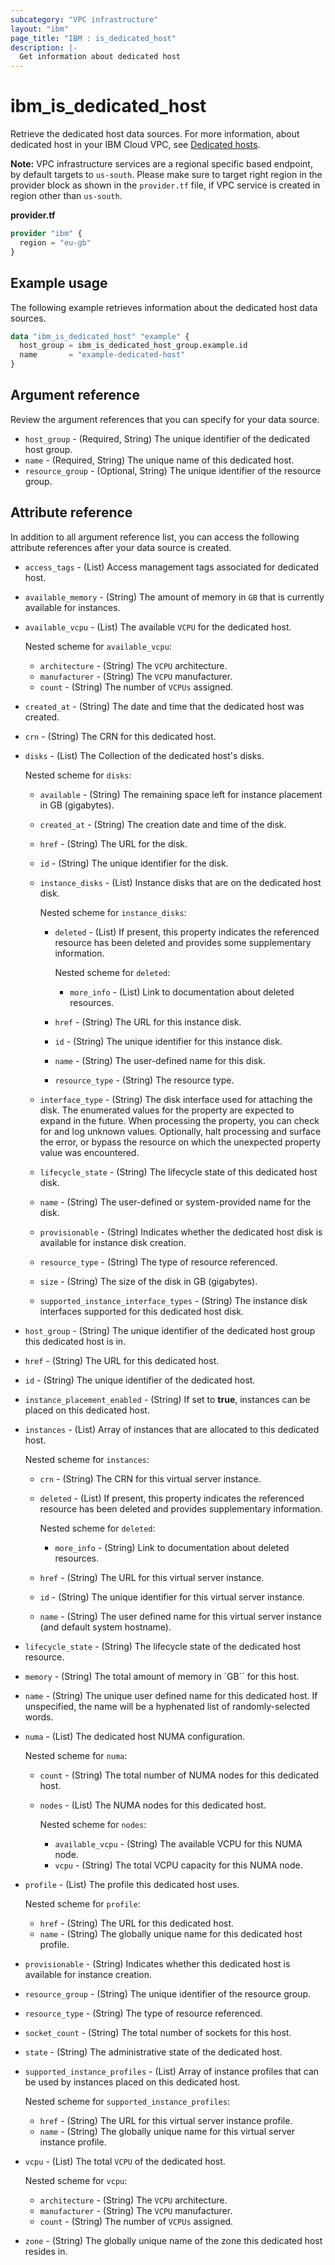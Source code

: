 ```yaml
---
subcategory: "VPC infrastructure"
layout: "ibm"
page_title: "IBM : is_dedicated_host"
description: |-
  Get information about dedicated host
---
```


# ibm_is_dedicated_host
Retrieve the dedicated host data sources. For more information, about dedicated host in your IBM Cloud VPC, see [Dedicated hosts](https://cloud.ibm.com/docs/vpc?topic=vpc-creating-dedicated-hosts-instances).

**Note:** 
VPC infrastructure services are a regional specific based endpoint, by default targets to `us-south`. Please make sure to target right region in the provider block as shown in the `provider.tf` file, if VPC service is created in region other than `us-south`.

**provider.tf**

```terraform
provider "ibm" {
  region = "eu-gb"
}
```

## Example usage
The following example retrieves information about the dedicated host data sources.

```terraform
data "ibm_is_dedicated_host" "example" {
  host_group = ibm_is_dedicated_host_group.example.id
  name       = "example-dedicated-host"
}
```

## Argument reference
Review the argument references that you can specify for your data source. 

- `host_group` - (Required, String) The unique identifier of the dedicated host group.
- `name` - (Required, String) The unique name of this dedicated host.
- `resource_group` - (Optional, String) The unique identifier of the resource group.


## Attribute reference
In addition to all argument reference list, you can access the following attribute references after your data source is created. 

- `access_tags`  - (List) Access management tags associated for dedicated host.
- `available_memory` -  (String) The amount of memory in `GB` that is currently available for instances.
- `available_vcpu` -  (List) The available `VCPU` for the dedicated host. 

  Nested scheme for `available_vcpu`:
  - `architecture` -  (String) The `VCPU` architecture.
  - `manufacturer` -  (String) The `VCPU` manufacturer.
  - `count` -  (String) The number of `VCPUs` assigned.
- `created_at` -  (String) The date and time that the dedicated host was created.
- `crn` -  (String) The CRN for this dedicated host.
- `disks` - (List) The Collection of the dedicated host's disks. 

  Nested scheme for `disks`:
  - `available` - (String) The remaining space left for instance placement in GB (gigabytes).
  - `created_at` - (String) The creation date and time of the disk.
  - `href` - (String) The URL for the disk.
  - `id` - (String) The unique identifier for the disk.
  - `instance_disks` - (List) Instance disks that are on the dedicated host disk. 

     Nested scheme for `instance_disks`:
     - `deleted` - (List) If present, this property indicates the referenced resource has been deleted and provides some supplementary information. 

       Nested scheme for `deleted`:
       - `more_info` - (List) Link to documentation about deleted resources.
     - `href` - (String) The URL for this instance disk.
     - `id` - (String) The unique identifier for this instance disk.
     - `name` - (String) The user-defined name for this disk.
     - `resource_type` - (String) The resource type.
   - `interface_type` - (String) The disk interface used for attaching the disk. The enumerated values for the property are expected to expand in the future. When processing the property, you can check for and log unknown values. Optionally, halt processing and surface the error, or bypass the resource on which the unexpected property value was encountered.
   - `lifecycle_state` - (String) The lifecycle state of this dedicated host disk.
   - `name` - (String) The user-defined or system-provided name for the disk.
   - `provisionable` - (String)  Indicates whether the dedicated host disk is available for instance disk creation.
   - `resource_type` - (String) The type of resource referenced.
   - `size` - (String) The size of the disk in GB (gigabytes).
   - `supported_instance_interface_types` - (String) The instance disk interfaces supported for this dedicated host disk.
- `host_group` -  (String) The unique identifier of the dedicated host group this dedicated host is in.
- `href` -  (String) The URL for this dedicated host.
- `id` -  (String) The unique identifier of the dedicated host.
- `instance_placement_enabled` -  (String) If set to **true**, instances can be placed on this dedicated host.
- `instances` -  (List) Array of instances that are allocated to this dedicated host. 

  Nested scheme for `instances`:
  - `crn` -  (String) The CRN for this virtual server instance.
  - `deleted` -  (List) If present, this property indicates the referenced resource has been deleted and provides supplementary information. 

    Nested scheme for `deleted`:
    - `more_info` -  (String) Link to documentation about deleted resources.
  - `href` -  (String) The URL for this virtual server instance.
  - `id` -  (String) The unique identifier for this virtual server instance.
  - `name` -  (String) The user defined name for this virtual server instance (and default system hostname).
- `lifecycle_state` -  (String) The lifecycle state of the dedicated host resource.
- `memory` -  (String) The total amount of memory in `GB`` for this host.
- `name` -  (String) The unique user defined name for this dedicated host. If unspecified, the name will be a hyphenated list of randomly-selected words.
- `numa` - (List) The dedicated host NUMA configuration.
  
    Nested scheme for `numa`:
    - `count` - (String) The total number of NUMA nodes for this dedicated host.
    - `nodes` - (List) The NUMA nodes for this dedicated host.
    
        Nested scheme for `nodes`:
        - `available_vcpu` - (String) The available VCPU for this NUMA node.
        - `vcpu` - (String) The total VCPU capacity for this NUMA node.
- `profile` -  (List) The profile this dedicated host uses. 

  Nested scheme for `profile`:
  - `href` -  (String) The URL for this dedicated host.
  - `name` -  (String) The globally unique name for this dedicated host profile.
- `provisionable` -  (String) Indicates whether this dedicated host is available for instance creation.
- `resource_group` -  (String) The unique identifier of the resource group.
- `resource_type` -  (String) The type of resource referenced.
- `socket_count` -  (String) The total number of sockets for this host.
- `state` -  (String) The administrative state of the dedicated host.
- `supported_instance_profiles` -  (List) Array of instance profiles that can be used by instances placed on this dedicated host. 

  Nested scheme for `supported_instance_profiles`:
  - `href` -  (String) The URL for this virtual server instance profile.
  - `name` -  (String) The globally unique name for this virtual server instance profile.
- `vcpu` -  (List) The total `VCPU` of the dedicated host. 

  Nested scheme for `vcpu`:
  - `architecture` -  (String) The `VCPU` architecture.
  - `manufacturer` -  (String) The `VCPU` manufacturer.
  - `count` -  (String) The number of `VCPUs` assigned.
- `zone` -  (String) The globally unique name of the zone this dedicated host resides in.
